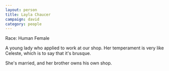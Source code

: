 ```yaml
---
layout: person
title: Layla Chaucer
campaign: david
category: people
---
```


Race: Human Female

A young lady who applied to work at our shop. Her temperament is very like Celeste, which is to say that it's brusque.

She's married, and her brother owns his own shop.